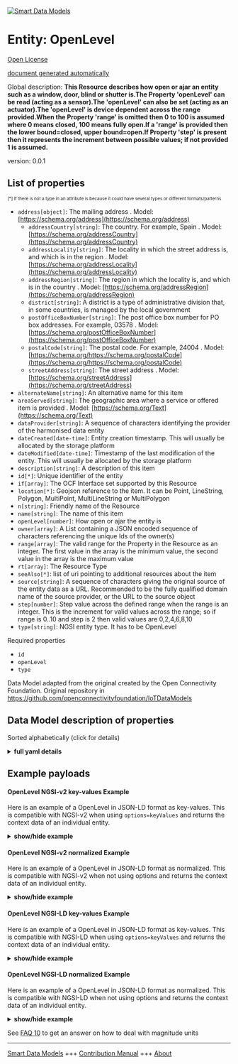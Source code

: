 <!-- 10-Header -->  
[![Smart Data Models](https://smartdatamodels.org/wp-content/uploads/2022/01/SmartDataModels_logo.png "Logo")](https://smartdatamodels.org)  
Entity: OpenLevel  
=================<!-- /10-Header -->  
<!-- 15-License -->  
[Open License](https://github.com/smart-data-models//dataModel.OCF/blob/master/OpenLevel/LICENSE.md)  
[document generated automatically](https://docs.google.com/presentation/d/e/2PACX-1vTs-Ng5dIAwkg91oTTUdt8ua7woBXhPnwavZ0FxgR8BsAI_Ek3C5q97Nd94HS8KhP-r_quD4H0fgyt3/pub?start=false&loop=false&delayms=3000#slide=id.gb715ace035_0_60)  
<!-- /15-License -->  
<!-- 20-Description -->  
Global description: **This Resource describes how open or ajar an entity such as a window, door, blind or shutter is.The Property 'openLevel' can be read (acting as a sensor).The 'openLevel' can also be set (acting as an actuator).The 'openLevel' is device dependent across the range provided.When the Property 'range' is omitted then 0 to 100 is assumed where 0 means closed, 100 means fully open.If a 'range' is provided then the lower bound=closed, upper bound=open.If Property 'step' is present then it represents the increment between possible values; if not provided 1 is assumed.**  
version: 0.0.1  
<!-- /20-Description -->  
<!-- 30-PropertiesList -->  

## List of properties  

<sup><sub>[*] If there is not a type in an attribute is because it could have several types or different formats/patterns</sub></sup>  
- `address[object]`: The mailing address  . Model: [https://schema.org/address](https://schema.org/address)	- `addressCountry[string]`: The country. For example, Spain  . Model: [https://schema.org/addressCountry](https://schema.org/addressCountry)  
	- `addressLocality[string]`: The locality in which the street address is, and which is in the region  . Model: [https://schema.org/addressLocality](https://schema.org/addressLocality)  
	- `addressRegion[string]`: The region in which the locality is, and which is in the country  . Model: [https://schema.org/addressRegion](https://schema.org/addressRegion)  
	- `district[string]`: A district is a type of administrative division that, in some countries, is managed by the local government    
	- `postOfficeBoxNumber[string]`: The post office box number for PO box addresses. For example, 03578  . Model: [https://schema.org/postOfficeBoxNumber](https://schema.org/postOfficeBoxNumber)  
	- `postalCode[string]`: The postal code. For example, 24004  . Model: [https://schema.org/https://schema.org/postalCode](https://schema.org/https://schema.org/postalCode)  
	- `streetAddress[string]`: The street address  . Model: [https://schema.org/streetAddress](https://schema.org/streetAddress)  
- `alternateName[string]`: An alternative name for this item  - `areaServed[string]`: The geographic area where a service or offered item is provided  . Model: [https://schema.org/Text](https://schema.org/Text)- `dataProvider[string]`: A sequence of characters identifying the provider of the harmonised data entity  - `dateCreated[date-time]`: Entity creation timestamp. This will usually be allocated by the storage platform  - `dateModified[date-time]`: Timestamp of the last modification of the entity. This will usually be allocated by the storage platform  - `description[string]`: A description of this item  - `id[*]`: Unique identifier of the entity  - `if[array]`: The OCF Interface set supported by this Resource  - `location[*]`: Geojson reference to the item. It can be Point, LineString, Polygon, MultiPoint, MultiLineString or MultiPolygon  - `n[string]`: Friendly name of the Resource  - `name[string]`: The name of this item  - `openLevel[number]`: How open or ajar the entity is  - `owner[array]`: A List containing a JSON encoded sequence of characters referencing the unique Ids of the owner(s)  - `range[array]`: The valid range for the Property in the Resource as an integer. The first value in the array is the minimum value, the second value in the array is the maximum value  - `rt[array]`: The Resource Type  - `seeAlso[*]`: list of uri pointing to additional resources about the item  - `source[string]`: A sequence of characters giving the original source of the entity data as a URL. Recommended to be the fully qualified domain name of the source provider, or the URL to the source object  - `step[number]`: Step value across the defined range when the range is an integer.  This is the increment for valid values across the range; so if range is 0..10 and step is 2 then valid values are 0,2,4,6,8,10  - `type[string]`: NGSI entity type. It has to be OpenLevel  <!-- /30-PropertiesList -->  
<!-- 35-RequiredProperties -->  
Required properties  
- `id`  - `openLevel`  - `type`  <!-- /35-RequiredProperties -->  
<!-- 40-RequiredProperties -->  
Data Model adapted from the original created by the Open Connectivity Foundation. Original repository in https://github.com/openconnectivityfoundation/IoTDataModels  
<!-- /40-RequiredProperties -->  
<!-- 50-DataModelHeader -->  
## Data Model description of properties  
Sorted alphabetically (click for details)  
<!-- /50-DataModelHeader -->  
<!-- 60-ModelYaml -->  
<details><summary><strong>full yaml details</strong></summary>    
```yaml  
OpenLevel:    
  description: 'This Resource describes how open or ajar an entity such as a window, door, blind or shutter is.The Property ''openLevel'' can be read (acting as a sensor).The ''openLevel'' can also be set (acting as an actuator).The ''openLevel'' is device dependent across the range provided.When the Property ''range'' is omitted then 0 to 100 is assumed where 0 means closed, 100 means fully open.If a ''range'' is provided then the lower bound=closed, upper bound=open.If Property ''step'' is present then it represents the increment between possible values; if not provided 1 is assumed.'    
  properties:    
    address:    
      description: The mailing address    
      properties:    
        addressCountry:    
          description: 'The country. For example, Spain'    
          type: string    
          x-ngsi:    
            model: https://schema.org/addressCountry    
            type: Property    
        addressLocality:    
          description: 'The locality in which the street address is, and which is in the region'    
          type: string    
          x-ngsi:    
            model: https://schema.org/addressLocality    
            type: Property    
        addressRegion:    
          description: 'The region in which the locality is, and which is in the country'    
          type: string    
          x-ngsi:    
            model: https://schema.org/addressRegion    
            type: Property    
        district:    
          description: 'A district is a type of administrative division that, in some countries, is managed by the local government'    
          type: string    
          x-ngsi:    
            type: Property    
        postOfficeBoxNumber:    
          description: 'The post office box number for PO box addresses. For example, 03578'    
          type: string    
          x-ngsi:    
            model: https://schema.org/postOfficeBoxNumber    
            type: Property    
        postalCode:    
          description: 'The postal code. For example, 24004'    
          type: string    
          x-ngsi:    
            model: https://schema.org/https://schema.org/postalCode    
            type: Property    
        streetAddress:    
          description: The street address    
          type: string    
          x-ngsi:    
            model: https://schema.org/streetAddress    
            type: Property    
        streetNr:    
          description: Number identifying a specific property on a public street    
          type: string    
          x-ngsi:    
            type: Property    
      type: object    
      x-ngsi:    
        model: https://schema.org/address    
        type: Property    
    alternateName:    
      description: An alternative name for this item    
      type: string    
      x-ngsi:    
        type: Property    
    areaServed:    
      description: The geographic area where a service or offered item is provided    
      type: string    
      x-ngsi:    
        model: https://schema.org/Text    
        type: Property    
    dataProvider:    
      description: A sequence of characters identifying the provider of the harmonised data entity    
      type: string    
      x-ngsi:    
        type: Property    
    dateCreated:    
      description: Entity creation timestamp. This will usually be allocated by the storage platform    
      format: date-time    
      type: string    
      x-ngsi:    
        type: Property    
    dateModified:    
      description: Timestamp of the last modification of the entity. This will usually be allocated by the storage platform    
      format: date-time    
      type: string    
      x-ngsi:    
        type: Property    
    description:    
      description: A description of this item    
      type: string    
      x-ngsi:    
        type: Property    
    id:    
      anyOf:    
        - description: Identifier format of any NGSI entity    
          maxLength: 256    
          minLength: 1    
          pattern: ^[\w\-\.\{\}\$\+\*\[\]`|~^@!,:\\]+$    
          type: string    
          x-ngsi:    
            type: Property    
        - description: Identifier format of any NGSI entity    
          format: uri    
          type: string    
          x-ngsi:    
            type: Property    
      description: Unique identifier of the entity    
      x-ngsi:    
        type: Property    
    if:    
      description: The OCF Interface set supported by this Resource    
      items:    
        enum:    
          - oic.if.a    
          - oic.if.baseline    
        type: string    
      minItems: 2    
      readOnly: true    
      type: array    
      uniqueItems: true    
      x-ngsi:    
        type: Property    
    location:    
      description: 'Geojson reference to the item. It can be Point, LineString, Polygon, MultiPoint, MultiLineString or MultiPolygon'    
      oneOf:    
        - description: Geojson reference to the item. Point    
          properties:    
            bbox:    
              items:    
                type: number    
              minItems: 4    
              type: array    
            coordinates:    
              items:    
                type: number    
              minItems: 2    
              type: array    
            type:    
              enum:    
                - Point    
              type: string    
          required:    
            - type    
            - coordinates    
          title: GeoJSON Point    
          type: object    
          x-ngsi:    
            type: GeoProperty    
        - description: Geojson reference to the item. LineString    
          properties:    
            bbox:    
              items:    
                type: number    
              minItems: 4    
              type: array    
            coordinates:    
              items:    
                items:    
                  type: number    
                minItems: 2    
                type: array    
              minItems: 2    
              type: array    
            type:    
              enum:    
                - LineString    
              type: string    
          required:    
            - type    
            - coordinates    
          title: GeoJSON LineString    
          type: object    
          x-ngsi:    
            type: GeoProperty    
        - description: Geojson reference to the item. Polygon    
          properties:    
            bbox:    
              items:    
                type: number    
              minItems: 4    
              type: array    
            coordinates:    
              items:    
                items:    
                  items:    
                    type: number    
                  minItems: 2    
                  type: array    
                minItems: 4    
                type: array    
              type: array    
            type:    
              enum:    
                - Polygon    
              type: string    
          required:    
            - type    
            - coordinates    
          title: GeoJSON Polygon    
          type: object    
          x-ngsi:    
            type: GeoProperty    
        - description: Geojson reference to the item. MultiPoint    
          properties:    
            bbox:    
              items:    
                type: number    
              minItems: 4    
              type: array    
            coordinates:    
              items:    
                items:    
                  type: number    
                minItems: 2    
                type: array    
              type: array    
            type:    
              enum:    
                - MultiPoint    
              type: string    
          required:    
            - type    
            - coordinates    
          title: GeoJSON MultiPoint    
          type: object    
          x-ngsi:    
            type: GeoProperty    
        - description: Geojson reference to the item. MultiLineString    
          properties:    
            bbox:    
              items:    
                type: number    
              minItems: 4    
              type: array    
            coordinates:    
              items:    
                items:    
                  items:    
                    type: number    
                  minItems: 2    
                  type: array    
                minItems: 2    
                type: array    
              type: array    
            type:    
              enum:    
                - MultiLineString    
              type: string    
          required:    
            - type    
            - coordinates    
          title: GeoJSON MultiLineString    
          type: object    
          x-ngsi:    
            type: GeoProperty    
        - description: Geojson reference to the item. MultiLineString    
          properties:    
            bbox:    
              items:    
                type: number    
              minItems: 4    
              type: array    
            coordinates:    
              items:    
                items:    
                  items:    
                    items:    
                      type: number    
                    minItems: 2    
                    type: array    
                  minItems: 4    
                  type: array    
                type: array    
              type: array    
            type:    
              enum:    
                - MultiPolygon    
              type: string    
          required:    
            - type    
            - coordinates    
          title: GeoJSON MultiPolygon    
          type: object    
          x-ngsi:    
            type: GeoProperty    
      x-ngsi:    
        type: GeoProperty    
    n:    
      description: Friendly name of the Resource    
      maxLength: 64    
      readOnly: true    
      type: string    
      x-ngsi:    
        type: Property    
    name:    
      description: The name of this item    
      type: string    
      x-ngsi:    
        type: Property    
    openLevel:    
      description: How open or ajar the entity is    
      type: number    
      x-ngsi:    
        type: Property    
    owner:    
      description: A List containing a JSON encoded sequence of characters referencing the unique Ids of the owner(s)    
      items:    
        anyOf:    
          - description: Identifier format of any NGSI entity    
            maxLength: 256    
            minLength: 1    
            pattern: ^[\w\-\.\{\}\$\+\*\[\]`|~^@!,:\\]+$    
            type: string    
            x-ngsi:    
              type: Property    
          - description: Identifier format of any NGSI entity    
            format: uri    
            type: string    
            x-ngsi:    
              type: Property    
        description: Unique identifier of the entity    
        x-ngsi:    
          type: Property    
      type: array    
      x-ngsi:    
        type: Property    
    range:    
      description: 'The valid range for the Property in the Resource as an integer. The first value in the array is the minimum value, the second value in the array is the maximum value'    
      items:    
        type: integer    
      maxItems: 2    
      minItems: 2    
      readOnly: true    
      type: array    
      x-ngsi:    
        type: Property    
    rt:    
      description: The Resource Type    
      items:    
        enum:    
          - oic.r.openlevel    
        maxLength: 64    
        type: string    
      minItems: 1    
      readOnly: true    
      type: array    
      uniqueItems: true    
      x-ngsi:    
        type: Property    
    seeAlso:    
      description: list of uri pointing to additional resources about the item    
      oneOf:    
        - items:    
            format: uri    
            type: string    
          minItems: 1    
          type: array    
        - format: uri    
          type: string    
      x-ngsi:    
        type: Property    
    source:    
      description: 'A sequence of characters giving the original source of the entity data as a URL. Recommended to be the fully qualified domain name of the source provider, or the URL to the source object'    
      type: string    
      x-ngsi:    
        type: Property    
    step:    
      description: 'Step value across the defined range when the range is an integer.  This is the increment for valid values across the range; so if range is 0..10 and step is 2 then valid values are 0,2,4,6,8,10'    
      readOnly: true    
      type: number    
      x-ngsi:    
        type: Property    
    type:    
      description: NGSI entity type. It has to be OpenLevel    
      enum:    
        - OpenLevel    
      type: string    
      x-ngsi:    
        type: Property    
  required:    
    - openLevel    
    - id    
    - type    
  type: object    
  x-derived-from: https://raw.githubusercontent.com/openconnectivityfoundation/IoTDataModels/master/OpenLevelResURI.swagger.json    
  x-disclaimer: 'Redistribution and use in source and binary forms, with or without modification, are permitted  provided that the license conditions are met. Copyleft (c) 2022 Contributors to Smart Data Models Program'    
  x-license-url: https://github.com/smart-data-models/dataModel.OCF/blob/master/OpenLevel/LICENSE.md    
  x-model-schema: https://smart-data-models.github.io/dataModel.OCF/OpenLevel/schema.json    
  x-model-tags: OCF    
  x-version: 0.0.1    
```  
</details>    
<!-- /60-ModelYaml -->  
<!-- 70-MiddleNotes -->  
<!-- /70-MiddleNotes -->  
<!-- 80-Examples -->  
## Example payloads    
#### OpenLevel NGSI-v2 key-values Example    
Here is an example of a OpenLevel in JSON-LD format as key-values. This is compatible with NGSI-v2 when  using `options=keyValues` and returns the context data of an individual entity.  
<details><summary><strong>show/hide example</strong></summary>    
```json  
{  
  "id": "urn:ngsi-ld:OpenLevel:id:DXZU:90727712",  
  "dateCreated": "1974-06-12T04:22:16Z",  
  "dateModified": "2001-04-01T12:10:53Z",  
  "source": "Model fact everybody subject listen rather suggest. Within crime ok central sing unit thing. Family car eye very.",  
  "name": "Traditional understand reduce two ok between. Claim today herself sing travel. Every while expect down best society.",  
  "alternateName": "Issue lose certain this fish. Sport hour he force benefit because. Company year rule Mrs despite.",  
  "description": "Color discussion college by partner team back less. Impact front official watch meet.",  
  "dataProvider": "Leave thus thing only treatment. Which more operation mouth.",  
  "owner": [  
    "urn:ngsi-ld:OpenLevel:items:ZFES:00965111",  
    "urn:ngsi-ld:OpenLevel:items:VBPJ:93015429"  
  ],  
  "seeAlso": [  
    "urn:ngsi-ld:OpenLevel:items:KREP:15798269",  
    "urn:ngsi-ld:OpenLevel:items:EWJY:42743420"  
  ],  
  "location": {  
    "type": "Point",  
    "coordinates": [  
      74.6360845,  
      80.399151  
    ]  
  },  
  "address": {  
    "streetAddress": "Especially tend successful thousand thank occur. Security three so choose somebody staff.",  
    "addressLocality": "Maybe drug government war. Suffer but thank all street call full account. Responsibility himself mission half claim market information.",  
    "addressRegion": "Within environmental black head capital raise daughter. Throw matter need author spend industry fly. Enter board try little their group.",  
    "addressCountry": "Would suffer traditional couple woman always sort brother. Near agency blood number continue.",  
    "postalCode": "We determine dog figure source talk. Pay data result carry sort. Same sell huge only ever.",  
    "postOfficeBoxNumber": "Knowledge fall well art doctor. They raise international. Choice require event."  
  },  
  "areaServed": "Front dinner third term figure. Project also none spring compare identify.",  
  "rt": [  
    "oic.r.openlevel",  
    "oic.r.openlevel"  
  ],  
  "openLevel": {  
    "type": "Property",  
    "value": 864  
  },  
  "n": "American whole magazine truth stop whose. On traditional measure example sense peace. Would mouth relate own chair.",  
  "range": [  
    864,  
    864  
  ],  
  "step": {  
    "type": "Property",  
    "value": 864  
  },  
  "if": [  
    "oic.if.a",  
    "oic.if.baseline"  
  ],  
  "type": "OpenLevel"  
}  
```  
</details>  
#### OpenLevel NGSI-v2 normalized Example    
Here is an example of a OpenLevel in JSON-LD format as normalized. This is compatible with NGSI-v2 when not using options and returns the context data of an individual entity.  
<details><summary><strong>show/hide example</strong></summary>    
```json  
{  
  "id": {  
    "type": "string",  
    "value": "urn:ngsi-ld:OpenLevel:id:DXZU:90727712"  
  },  
  "dateCreated": {  
    "format": "date-time",  
    "type": "string",  
    "value": "1974-06-12T04:22:16Z"  
  },  
  "dateModified": {  
    "format": "date-time",  
    "type": "string",  
    "value": "2001-04-01T12:10:53Z"  
  },  
  "source": {  
    "type": "string",  
    "value": "Model fact everybody subject listen rather suggest. Within crime ok central sing unit thing. Family car eye very."  
  },  
  "name": {  
    "type": "string",  
    "value": "Traditional understand reduce two ok between. Claim today herself sing travel. Every while expect down best society."  
  },  
  "alternateName": {  
    "type": "string",  
    "value": "Issue lose certain this fish. Sport hour he force benefit because. Company year rule Mrs despite."  
  },  
  "description": {  
    "type": "string",  
    "value": "Color discussion college by partner team back less. Impact front official watch meet."  
  },  
  "dataProvider": {  
    "type": "string",  
    "value": "Leave thus thing only treatment. Which more operation mouth."  
  },  
  "owner": {  
    "type": "array",  
    "value": [  
      "urn:ngsi-ld:OpenLevel:items:ZFES:00965111",  
      "urn:ngsi-ld:OpenLevel:items:VBPJ:93015429"  
    ]  
  },  
  "seeAlso": {  
    "type": "array",  
    "value": [  
      "urn:ngsi-ld:OpenLevel:items:KREP:15798269",  
      "urn:ngsi-ld:OpenLevel:items:EWJY:42743420"  
    ]  
  },  
  "location": {  
    "type": "object",  
    "value": {  
      "type": "Point",  
      "coordinates": [  
        74.6360845,  
        80.399151  
      ]  
    }  
  },  
  "address": {  
    "type": "object",  
    "value": {  
      "streetAddress": "Especially tend successful thousand thank occur. Security three so choose somebody staff.",  
      "addressLocality": "Maybe drug government war. Suffer but thank all street call full account. Responsibility himself mission half claim market information.",  
      "addressRegion": "Within environmental black head capital raise daughter. Throw matter need author spend industry fly. Enter board try little their group.",  
      "addressCountry": "Would suffer traditional couple woman always sort brother. Near agency blood number continue.",  
      "postalCode": "We determine dog figure source talk. Pay data result carry sort. Same sell huge only ever.",  
      "postOfficeBoxNumber": "Knowledge fall well art doctor. They raise international. Choice require event."  
    }  
  },  
  "areaServed": {  
    "type": "string",  
    "value": "Front dinner third term figure. Project also none spring compare identify."  
  },  
  "rt": {  
    "type": "array",  
    "value": [  
      "oic.r.openlevel",  
      "oic.r.openlevel"  
    ]  
  },  
  "openLevel": {  
    "type": "object",  
    "value": {  
      "type": "Property",  
      "value": 864  
    }  
  },  
  "n": {  
    "type": "string",  
    "value": "American whole magazine truth stop whose. On traditional measure example sense peace. Would mouth relate own chair."  
  },  
  "range": {  
    "type": "array",  
    "value": [  
      864,  
      864  
    ]  
  },  
  "step": {  
    "type": "object",  
    "value": {  
      "type": "Property",  
      "value": 864  
    }  
  },  
  "if": {  
    "type": "array",  
    "value": [  
      "oic.if.a",  
      "oic.if.baseline"  
    ]  
  },  
  "type": {  
    "type": "string",  
    "value": "OpenLevel"  
  }  
}  
```  
</details>  
#### OpenLevel NGSI-LD key-values Example    
Here is an example of a OpenLevel in JSON-LD format as key-values. This is compatible with NGSI-LD when  using `options=keyValues` and returns the context data of an individual entity.  
<details><summary><strong>show/hide example</strong></summary>    
```json  
{  
    "id": "urn:ngsi-ld:OpenLevel:id:DXZU:90727712",  
    "dateCreated": "1974-06-12T04:22:16Z",  
    "dateModified": "2001-04-01T12:10:53Z",  
    "source": "Model fact everybody subject listen rather suggest. Within crime ok central sing unit thing. Family car eye very.",  
    "name": "Traditional understand reduce two ok between. Claim today herself sing travel. Every while expect down best society.",  
    "alternateName": "Issue lose certain this fish. Sport hour he force benefit because. Company year rule Mrs despite.",  
    "description": "Color discussion college by partner team back less. Impact front official watch meet.",  
    "dataProvider": "Leave thus thing only treatment. Which more operation mouth.",  
    "owner": [  
        "urn:ngsi-ld:OpenLevel:items:ZFES:00965111",  
        "urn:ngsi-ld:OpenLevel:items:VBPJ:93015429"  
    ],  
    "seeAlso": [  
        "urn:ngsi-ld:OpenLevel:items:KREP:15798269",  
        "urn:ngsi-ld:OpenLevel:items:EWJY:42743420"  
    ],  
    "location": {  
        "type": "Point",  
        "coordinates": [  
            74.6360845,  
            80.399151  
        ]  
    },  
    "address": {  
        "streetAddress": "Especially tend successful thousand thank occur. Security three so choose somebody staff.",  
        "addressLocality": "Maybe drug government war. Suffer but thank all street call full account. Responsibility himself mission half claim market information.",  
        "addressRegion": "Within environmental black head capital raise daughter. Throw matter need author spend industry fly. Enter board try little their group.",  
        "addressCountry": "Would suffer traditional couple woman always sort brother. Near agency blood number continue.",  
        "postalCode": "We determine dog figure source talk. Pay data result carry sort. Same sell huge only ever.",  
        "postOfficeBoxNumber": "Knowledge fall well art doctor. They raise international. Choice require event."  
    },  
    "areaServed": "Front dinner third term figure. Project also none spring compare identify.",  
    "rt": [  
        "oic.r.openlevel",  
        "oic.r.openlevel"  
    ],  
    "openLevel": {  
        "type": "Property",  
        "value": 864  
    },  
    "n": "American whole magazine truth stop whose. On traditional measure example sense peace. Would mouth relate own chair.",  
    "range": [  
        864,  
        864  
    ],  
    "step": {  
        "type": "Property",  
        "value": 864  
    },  
    "if": [  
        "oic.if.a",  
        "oic.if.baseline"  
    ],  
    "type": "OpenLevel",  
    "@context": [  
        "https://smartdatamodels.org/context.jsonld",  
        "https://raw.githubusercontent.com/smart-data-models/dataModel.OCF/master/context.jsonld"  
    ]  
}  
```  
</details>  
#### OpenLevel NGSI-LD normalized Example    
Here is an example of a OpenLevel in JSON-LD format as normalized. This is compatible with NGSI-LD when not using options and returns the context data of an individual entity.  
<details><summary><strong>show/hide example</strong></summary>    
```json  
{  
    "id": "urn:ngsi-ld:OpenLevel:id:GFHN:95096500",  
    "dateCreated": {  
        "type": "Property",  
        "value": {  
            "@type": "DateTime",  
            "@value": "2021-02-12T19:29:57Z"  
        }  
    },  
    "dateModified": {  
        "type": "Property",  
        "value": {  
            "@type": "DateTime",  
            "@value": "1984-01-25T00:06:23Z"  
        }  
    },  
    "source": {  
        "type": "Property",  
        "value": "Final too tax still traditional majority. Certainly tough admit."  
    },  
    "name": {  
        "type": "Property",  
        "value": "Class good main page parent. Note wind series few wide. Base surface environment inside Democrat better pay. High action enter ground marriage card community."  
    },  
    "alternateName": {  
        "type": "Property",  
        "value": "Tough move something deep fact so. Already order read act owner wish. Both one each."  
    },  
    "description": {  
        "type": "Property",  
        "value": "Might stock eight a."  
    },  
    "dataProvider": {  
        "type": "Property",  
        "value": "Sign dog indicate wrong. Affect never school face notice finally while."  
    },  
    "owner": {  
        "type": "Property",  
        "value": [  
            "urn:ngsi-ld:OpenLevel:items:DFVT:37088837",  
            "urn:ngsi-ld:OpenLevel:items:SEGJ:48404454"  
        ]  
    },  
    "seeAlso": {  
        "type": "Property",  
        "value": [  
            "urn:ngsi-ld:OpenLevel:items:APOK:02229473"  
        ]  
    },  
    "location": {  
        "type": "Property",  
        "value": {  
            "type": "Point",  
            "coordinates": [  
                -50.800692,  
                135.281918  
            ]  
        }  
    },  
    "address": {  
        "type": "Property",  
        "value": {  
            "streetAddress": "Also would attorney. Number ability approach season. Imagine only age program.",  
            "addressLocality": "Response effort wait human where particularly pay. Concern language response able police toward tell.",  
            "addressRegion": "Music study they item admit name beautiful. House capital goal national. Discover treat table ready summer defense. West away high training force ground every.",  
            "addressCountry": "Impact themselves contain nearly time cup later. Real view box foot. Focus why sense year job daughter work.",  
            "postalCode": "Cold prove answer off. Recognize second attention how everybody cause. Want defense model relationship attorney maybe they. Win mother both chair.",  
            "postOfficeBoxNumber": "Talk trial budget property coach much white."  
        }  
    },  
    "areaServed": {  
        "type": "Property",  
        "value": "Spring yet collection. Live information case mention particularly notice report."  
    },  
    "rt": {  
        "type": "Property",  
        "value": [  
            "oic.r.openlevel"  
        ]  
    },  
    "openLevel": {  
        "type": "Property",  
        "value": 586  
    },  
    "n": {  
        "type": "Property",  
        "value": "Between letter everything. Fish into collection final commercial these."  
    },  
    "range": {  
        "type": "Property",  
        "value": [  
            564,  
            341  
        ]  
    },  
    "step": {  
        "type": "Property",  
        "value": 695  
    },  
    "if": {  
        "type": "Property",  
        "value": [  
            "oic.if.baseline",  
            "oic.if.a"  
        ]  
    },  
    "type": "OpenLevel",  
    "@context": [  
        "https://smartdatamodels.org/context.jsonld",  
        "https://raw.githubusercontent.com/smart-data-models/dataModel.OCF/master/context.jsonld"  
    ]  
}  
```  
</details><!-- /80-Examples -->  
<!-- 90-FooterNotes -->  
<!-- /90-FooterNotes -->  
<!-- 95-Units -->  
See [FAQ 10](https://smartdatamodels.org/index.php/faqs/) to get an answer on how to deal with magnitude units  
<!-- /95-Units -->  
<!-- 97-LastFooter -->  
---  
[Smart Data Models](https://smartdatamodels.org) +++ [Contribution Manual](https://bit.ly/contribution_manual) +++ [About](https://bit.ly/Introduction_SDM)<!-- /97-LastFooter -->  
